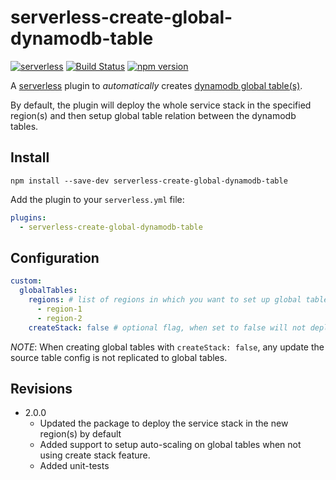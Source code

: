 # serverless-create-global-dynamodb-table
[![serverless](http://public.serverless.com/badges/v3.svg)](http://www.serverless.com) [![Build Status](https://travis-ci.org/rrahul963/serverless-create-global-dynamodb-table.svg?branch=master)](https://travis-ci.org/rrahul963/serverless-create-global-dynamodb-table.svg?branch=master) [![npm version](https://badge.fury.io/js/serverless-create-global-dynamodb-table.svg)](https://badge.fury.io/js/serverless-create-global-dynamodb-table)

A [serverless](http://www.serverless.com) plugin to _automatically_ creates [dynamodb global table(s)](https://docs.aws.amazon.com/amazondynamodb/latest/developerguide/GlobalTables.html).

By default, the plugin will deploy the whole service stack in the specified region(s) and then setup global table relation between the dynamodb tables.

## Install

`npm install --save-dev serverless-create-global-dynamodb-table`

Add the plugin to your `serverless.yml` file:

```yaml
plugins:
  - serverless-create-global-dynamodb-table
```

## Configuration

```yaml
custom:
  globalTables:
    regions: # list of regions in which you want to set up global tables
      - region-1
      - region-2
    createStack: false # optional flag, when set to false will not deploy the stack in new region(s) and will create the tables using AWS SDK.
```

_NOTE_: When creating global tables with `createStack: false`, any update the source table config is not replicated to global tables.

## Revisions
* 2.0.0
  - Updated the package to deploy the service stack in the new region(s) by default
  - Added support to setup auto-scaling on global tables when not using create stack feature.
  - Added unit-tests

